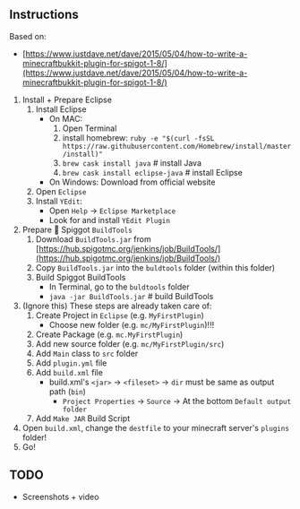 
## Instructions

Based on: 
* [https://www.justdave.net/dave/2015/05/04/how-to-write-a-minecraftbukkit-plugin-for-spigot-1-8/](https://www.justdave.net/dave/2015/05/04/how-to-write-a-minecraftbukkit-plugin-for-spigot-1-8/)

1. Install + Prepare Eclipse
    1. Install Eclipse
        * On MAC:
            1. Open Terminal
            1. install homebrew: `ruby -e "$(curl -fsSL https://raw.githubusercontent.com/Homebrew/install/master/install)"`
            1. `brew cask install java` # install Java
            1. `brew cask install eclipse-java` # install Eclipse
        * On Windows: Download from official website
    1. Open `Eclipse`
    1. Install `YEdit`:
        * Open `Help` -> `Eclipse Marketplace`
        * Look for and install `YEdit Plugin`
1. Prepare 🚰 Spiggot `BuildTools`
    1. Download `BuildTools.jar` from [https://hub.spigotmc.org/jenkins/job/BuildTools/](https://hub.spigotmc.org/jenkins/job/BuildTools/)
    1. Copy `BuildTools.jar` into the `buldtools` folder (within this folder)
    1. Build Spiggot BuildTools
        * In Terminal, go to the `buldtools` folder
        * `java -jar BuildTools.jar` # build BuildTools
1. (Ignore this) These steps are already taken care of:
    1. Create Project in `Eclipse` (e.g. `MyFirstPlugin`)
        * Choose new folder (e.g. `mc/MyFirstPlugin`)!!!
    1. Create Package (e.g. `mc.MyFirstPlugin`)
    1. Add new source folder (e.g. `mc/MyFirstPlugin/src`) 
    1. Add `Main` class to `src` folder
    1. Add `plugin.yml` file
    1. Add `build.xml` file
        * build.xml's `<jar>` -> `<fileset>` -> `dir` must be same as output path (`bin`)
            * `Project Properties` -> `Source` -> At the bottom `Default output folder`
    1. Add `Make JAR` Build Script
1. Open `build.xml`, change the `destfile` to your minecraft server's `plugins` folder!
1. Go!


## TODO
* Screenshots + video

